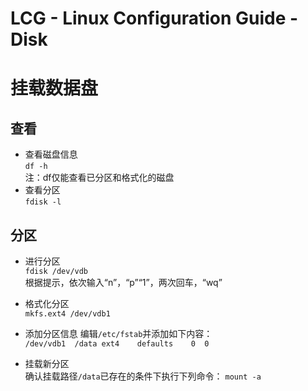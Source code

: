 # LCG - Linux Configuration Guide - Disk
# 挂载数据盘
## 查看
* 查看磁盘信息  
	`df -h`  
	注：df仅能查看已分区和格式化的磁盘
* 查看分区  
	`fdisk -l`

## 分区
* 进行分区  
	`fdisk /dev/vdb`  
	根据提示，依次输入“n”，“p”“1”，两次回车，“wq”

* 格式化分区  
	`mkfs.ext4 /dev/vdb1`  

* 添加分区信息
	编辑`/etc/fstab`并添加如下内容：  
	`/dev/vdb1  /data ext4    defaults    0  0`

* 挂载新分区  
	确认挂载路径`/data`已存在的条件下执行下列命令：
	`mount -a`
